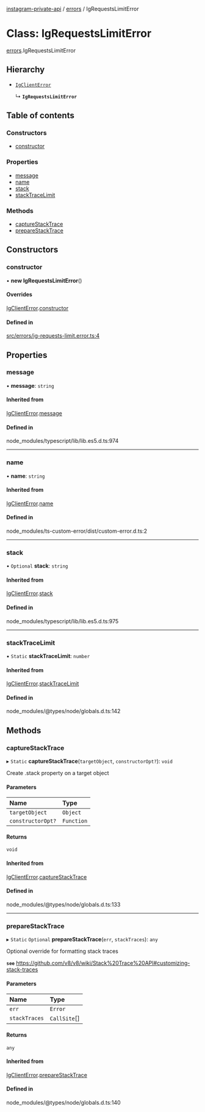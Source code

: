 [instagram-private-api](../../README.md) / [errors](../../modules/errors.md) / IgRequestsLimitError

# Class: IgRequestsLimitError

[errors](../../modules/errors.md).IgRequestsLimitError

## Hierarchy

- [`IgClientError`](IgClientError.md)

  ↳ **`IgRequestsLimitError`**

## Table of contents

### Constructors

- [constructor](IgRequestsLimitError.md#constructor)

### Properties

- [message](IgRequestsLimitError.md#message)
- [name](IgRequestsLimitError.md#name)
- [stack](IgRequestsLimitError.md#stack)
- [stackTraceLimit](IgRequestsLimitError.md#stacktracelimit)

### Methods

- [captureStackTrace](IgRequestsLimitError.md#capturestacktrace)
- [prepareStackTrace](IgRequestsLimitError.md#preparestacktrace)

## Constructors

### constructor

• **new IgRequestsLimitError**()

#### Overrides

[IgClientError](IgClientError.md).[constructor](IgClientError.md#constructor)

#### Defined in

[src/errors/ig-requests-limit.error.ts:4](https://github.com/Nerixyz/instagram-private-api/blob/4971f34/src/errors/ig-requests-limit.error.ts#L4)

## Properties

### message

• **message**: `string`

#### Inherited from

[IgClientError](IgClientError.md).[message](IgClientError.md#message)

#### Defined in

node_modules/typescript/lib/lib.es5.d.ts:974

___

### name

• **name**: `string`

#### Inherited from

[IgClientError](IgClientError.md).[name](IgClientError.md#name)

#### Defined in

node_modules/ts-custom-error/dist/custom-error.d.ts:2

___

### stack

• `Optional` **stack**: `string`

#### Inherited from

[IgClientError](IgClientError.md).[stack](IgClientError.md#stack)

#### Defined in

node_modules/typescript/lib/lib.es5.d.ts:975

___

### stackTraceLimit

▪ `Static` **stackTraceLimit**: `number`

#### Inherited from

[IgClientError](IgClientError.md).[stackTraceLimit](IgClientError.md#stacktracelimit)

#### Defined in

node_modules/@types/node/globals.d.ts:142

## Methods

### captureStackTrace

▸ `Static` **captureStackTrace**(`targetObject`, `constructorOpt?`): `void`

Create .stack property on a target object

#### Parameters

| Name | Type |
| :------ | :------ |
| `targetObject` | `Object` |
| `constructorOpt?` | `Function` |

#### Returns

`void`

#### Inherited from

[IgClientError](IgClientError.md).[captureStackTrace](IgClientError.md#capturestacktrace)

#### Defined in

node_modules/@types/node/globals.d.ts:133

___

### prepareStackTrace

▸ `Static` `Optional` **prepareStackTrace**(`err`, `stackTraces`): `any`

Optional override for formatting stack traces

**`see`** https://github.com/v8/v8/wiki/Stack%20Trace%20API#customizing-stack-traces

#### Parameters

| Name | Type |
| :------ | :------ |
| `err` | `Error` |
| `stackTraces` | `CallSite`[] |

#### Returns

`any`

#### Inherited from

[IgClientError](IgClientError.md).[prepareStackTrace](IgClientError.md#preparestacktrace)

#### Defined in

node_modules/@types/node/globals.d.ts:140
